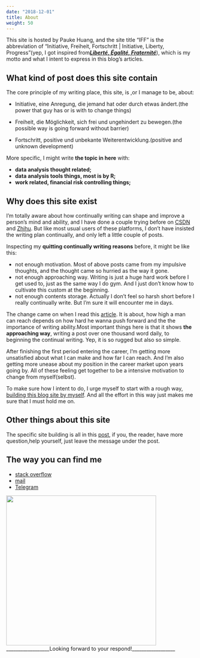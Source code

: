 ```yaml
---
date: "2018-12-01"
title: About
weight: 50
---
```


This site is hosted by Pauke Huang, and the site title “IFF”  is the abbreviation of “Initiative, Freiheit, Fortschritt | Initiative, Liberty, Progress”(yep, I got inspired from[***Liberté, Égalité, Fraternité***](https://en.wikipedia.org/wiki/Libert%C3%A9,_%C3%A9galit%C3%A9,_fraternit%C3%A9)), which is my motto and what I intent to express in this blog’s articles. 

## What kind of post does this site contain

The core principle of my writing place, this site, is ,or I manage to be, about:

* Initiative, eine Anregung, die jemand hat oder durch etwas ändert.(the power that guy has or is with to change things)

* Freiheit, die Möglichkeit, sich frei und ungehindert zu bewegen.(the possible way is going forward without barrier)

* Fortschritt, positive und unbekante Weiterentwicklung.(positive and unknown development)


More specific, I might write **the topic in here** with:

* **data analysis thought related;**
* **data analysis tools things, most is by R;**
* **work related, financial risk controlling things;**

## Why does this site exist
I’m totally aware about how continually writing can shape and improve a person’s mind and ability, and I have done a couple trying before on [CSDN](https://blog.csdn.net/u014531714) and [Zhihu](https://www.zhihu.com/people/enersto/activities). But like most usual users of these platforms, I don’t have insisted the writing plan continually, and only left a little couple of posts.

 Inspecting my **quitting continually writing reasons** before, it might be like this:

- not enough motivation. Most of above posts came from my impulsive thoughts, and the thought came so hurried as the way it gone. 
- not enough approaching way. Writing is just a huge hard work before I get used to, just as the same way I do gym. And I just don’t know how to cultivate this custom at the beginning.
- not enough contents storage. Actually I don’t feel so harsh short before I really continually write. But I’m sure it will encounter me in days.

The change came on when I read this [article](https://mp.weixin.qq.com/s?src=3&timestamp=1548060671&ver=1&signature=JJeQdStiF5msaTi2hCoHK*LdCbF0lwLt0UJ*uRsPwS-DPt6F1FQKmKTOJrzsB5tKkkr0nKnDZqZWbvQdUIFEe8ICmkPNfTAwYcy9PPboBCoc93jhp*ZNwx8VpO5RLKNQ4arzHi1zwHFq0gJoIMsdObus96smVIgdLqni*9pIbyY=). It is about, how high a man can reach depends on how hard he wanna push forward and the the importance of writing ability.Most important things here is that it shows **the approaching way**, writing a post over one thousand word daily, to beginning the continual writing. Yep, it is so rugged but also so simple. 

After finishing the first period entering the career, I’m getting more unsatisfied about what I can make and how far I can reach. And I’m also getting more unease about my position in the career market upon years going by. All of these feeling get together to be a intensive motivation to change from myself(selbst).

To make sure how I intent to do, I urge myself to start with a rough way, [building this blog site by myself](https://pauke.live/post/about-the-site-build-blogdownhugo-and-theme-tanka/). And all the effort in this way just makes me sure that I must hold me on.

## Other things about this site
The specific site building is all in this [post](https://pauke.live/post/about-the-site-build-blogdownhugo-and-theme-tanka/), if you, the reader, have more question,help yourself, just leave the message under the post.





## The way you can find me

- [stack overflow](https://stackoverflow.com/users/7549197/pauke-huang) 
- [mail](enersto@live.com)
- [Telegram]( https://t.me/enerstohuang)


<img src="/./about_files/about.png" alt="" width="400px"/>
__________________Looking forward to your respond!__________________






